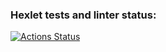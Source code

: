 ### Hexlet tests and linter status:
[![Actions Status](https://github.com/Dzigr/python-project-52/workflows/hexlet-check/badge.svg)](https://github.com/Dzigr/python-project-52/actions)